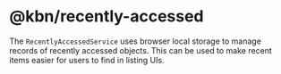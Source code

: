 # @kbn/recently-accessed

The `RecentlyAccessedService` uses browser local storage to manage records of recently accessed objects.
This can be used to make recent items easier for users to find in listing UIs.
